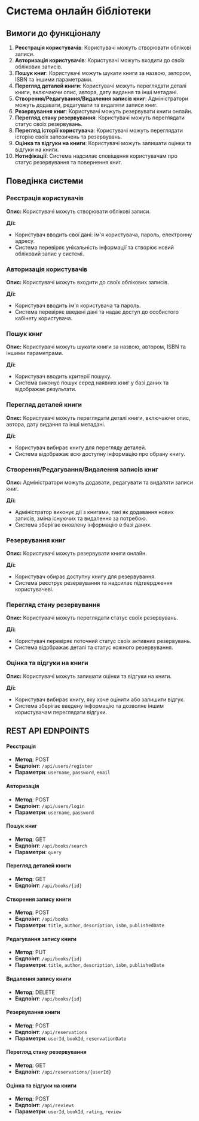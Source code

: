 # Система онлайн бібліотеки 
## Вимоги до функціоналу

1. **Реєстрація користувачів**: Користувачі можуть створювати облікові записи.
2. **Авторизація користувачів**: Користувачі можуть входити до своїх облікових записів.
3. **Пошук книг**: Користувачі можуть шукати книги за назвою, автором, ISBN та іншими параметрами.
4. **Перегляд деталей книги**: Користувачі можуть переглядати деталі книги, включаючи опис, автора, дату видання та інші метадані.
5. **Створення/Редагування/Видалення записів книг**: Адміністратори можуть додавати, редагувати та видаляти записи книг.
6. **Резервування книг**: Користувачі можуть резервувати книги онлайн.
7. **Перегляд стану резервування**: Користувачі можуть переглядати статус своїх резервувань.
8. **Перегляд історії користувача**: Користувачі можуть переглядати історію своїх запозичень та резервувань.
9. **Оцінка та відгуки на книги**: Користувачі можуть залишати оцінки та відгуки на книги.
10. **Нотифікації**: Система надсилає сповіщення користувачам про статус резервування та повернення книг.

## Поведінка системи

### Реєстрація користувачів

**Опис:** Користувачі можуть створювати облікові записи.

**Дії:**
- Користувач вводить свої дані: ім'я користувача, пароль, електронну адресу.
- Система перевіряє унікальність інформації та створює новий обліковий запис у системі.

### Авторизація користувачів

**Опис:** Користувачі можуть входити до своїх облікових записів.

**Дії:**
- Користувач вводить ім'я користувача та пароль.
- Система перевіряє введені дані та надає доступ до особистого кабінету користувача.

### Пошук книг

**Опис:** Користувачі можуть шукати книги за назвою, автором, ISBN та іншими параметрами.

**Дії:**
- Користувач вводить критерії пошуку.
- Система виконує пошук серед наявних книг у базі даних та відображає результати.

### Перегляд деталей книги

**Опис:** Користувачі можуть переглядати деталі книги, включаючи опис, автора, дату видання та інші метадані.

**Дії:**
- Користувач вибирає книгу для перегляду деталей.
- Система відображає всю доступну інформацію про обрану книгу.

### Створення/Редагування/Видалення записів книг

**Опис:** Адміністратори можуть додавати, редагувати та видаляти записи книг.

**Дії:**
- Адміністратор виконує дії з книгами, такі як додавання нових записів, зміна існуючих та видалення за потребою.
- Система зберігає оновлену інформацію в базі даних.

### Резервування книг

**Опис:** Користувачі можуть резервувати книги онлайн.

**Дії:**
- Користувач обирає доступну книгу для резервування.
- Система реєструє резервування та надсилає підтвердження користувачеві.

### Перегляд стану резервування

**Опис:** Користувачі можуть переглядати статус своїх резервувань.

**Дії:**
- Користувач перевіряє поточний статус своїх активних резервувань.
- Система відображає деталі та статус кожного резервування.

### Оцінка та відгуки на книги

**Опис:** Користувачі можуть залишати оцінки та відгуки на книги.

**Дії:**
- Користувач вибирає книгу, яку хоче оцінити або залишити відгук.
- Система зберігає введену інформацію та дозволяє іншим користувачам переглядати відгуки.

## REST API EDNPOINTS
#### Реєстрація

- **Метод**: POST
- **Ендпоінт**: `/api/users/register`
- **Параметри**: `username`, `password`, `email`

#### Авторизація

- **Метод**: POST
- **Ендпоінт**: `/api/users/login`
- **Параметри**: `username`, `password`

#### Пошук книг

- **Метод**: GET
- **Ендпоінт**: `/api/books/search`
- **Параметри**: `query`

#### Перегляд деталей книги

- **Метод**: GET
- **Ендпоінт**: `/api/books/{id}`

#### Створення запису книги

- **Метод**: POST
- **Ендпоінт**: `/api/books`
- **Параметри**: `title`, `author`, `description`, `isbn`, `publishedDate`

#### Редагування запису книги

- **Метод**: PUT
- **Ендпоінт**: `/api/books/{id}`
- **Параметри**: `title`, `author`, `description`, `isbn`, `publishedDate`

#### Видалення запису книги

- **Метод**: DELETE
- **Ендпоінт**: `/api/books/{id}`

#### Резервування книги

- **Метод**: POST
- **Ендпоінт**: `/api/reservations`
- **Параметри**: `userId`, `bookId`, `reservationDate`

#### Перегляд стану резервування

- **Метод**: GET
- **Ендпоінт**: `/api/reservations/{userId}`

#### Оцінка та відгуки на книги

- **Метод**: POST
- **Ендпоінт**: `/api/reviews`
- **Параметри**: `userId`, `bookId`, `rating`, `review`
